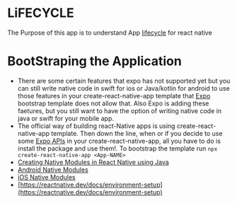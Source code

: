 # LiFECYCLE
The Purpose of this app is to understand App [lifecycle](https://reactnative.dev/docs/appstate#app-states) for react native


# BootStraping the Application
- There are some certain features that expo has not supported yet but you can still write native code in swift for ios or Java/kotlin for android to use those features in your create-react-native-app template that [Expo](https://docs.expo.io/) bootstrap template does not allow that. Also Expo is adding these faetures, but you still want to have the option of writing native code in java or swift for your mobile app. 
- The official way of building react-Native apps is using create-react-native-app template. Then down the line, when or if you decide to use some [Expo APIs](https://docs.expo.io/versions/v41.0.0/sdk/accelerometer/) in your create-react-native-app, all you have to do is install the package and use them!. To bootstrap the template run `npx create-react-native-app <App-NAME>`
- [Creating Native Modules in React Native using Java](https://dev.to/pandiarajan_n/how-to-create-and-add-nativemodules-in-react-native-using-java-2a93)
- [Android Native Modules](https://reactnative.dev/docs/native-modules-android)
- [iOS Native Modules](https://reactnative.dev/docs/native-modules-ios)
- [https://reactnative.dev/docs/environment-setup](https://reactnative.dev/docs/environment-setup)